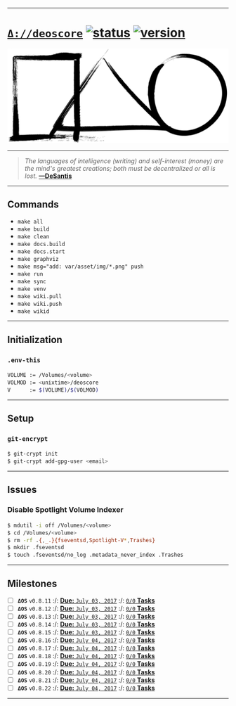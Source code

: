 [this:author:email]: # (atd@bitcoin.sh )
[this:author:name ]: # (Andrew DeSantis)

---
# [`Δ://deoscore`][000] [![status][001]][002] [![version][010]](#)

[![self-header.jpg][003]](https://github.com/libdeos/deos-graphviz/wiki)

---
> *The languages of intelligence (writing) and self-interest (money) are the*
> *mind's greatest creations; both must be decentralized or all is lost.*
> **[—DeSantis][004]**
---

## Commands
* `make all`
* `make build`
* `make clean`
* `make docs.build`
* `make docs.start`
* `make graphviz`
* `make msg="add: var/asset/img/*.png" push`
* `make run`
* `make sync`
* `make venv`
* `make wiki.pull`
* `make wiki.push`
* `make wikid`

---

## Initialization

### `.env-this`
```bash
VOLUME := /Volumes/<volume>
VOLMOD := <unixtime>/deoscore
V      := $(VOLUME)/$(VOLMOD)
```
---

## Setup
### `git-encrypt`
```bash
$ git-crypt init
$ git-crypt add-gpg-user <email>
```
---

## Issues
### Disable Spotlight Volume Indexer
```bash
$ mdutil -i off /Volumes/<volume>
$ cd /Volumes/<volume>
$ rm -rf .{,_.}{fseventsd,Spotlight-V*,Trashes}
$ mkdir .fseventsd
$ touch .fseventsd/no_log .metadata_never_index .Trashes
```
---

## Milestones
[comment]: # (<a href="https://deoscore.metaptr.com"><img src="https://github.com/zerotier/ZeroTierOne/raw/master/artwork/AppIcon_87x87.png" align="right" hspace="20" vspace="6"></a>)
* [ ] **`ΔOS`** `v0.8.11` :/: [**Due:** `July 03, 2017`](#) :/: [`0/0` **Tasks**](#)
* [ ] **`ΔOS`** `v0.8.12` :/: [**Due:** `July 03, 2017`](#) :/: [`0/0` **Tasks**](#)
* [ ] **`ΔOS`** `v0.8.13` :/: [**Due:** `July 03, 2017`](#) :/: [`0/0` **Tasks**](#)
* [ ] **`ΔOS`** `v0.8.14` :/: [**Due:** `July 03, 2017`](#) :/: [`0/0` **Tasks**](#)
* [ ] **`ΔOS`** `v0.8.15` :/: [**Due:** `July 03, 2017`](#) :/: [`0/0` **Tasks**](#)
* [ ] **`ΔOS`** `v0.8.16` :/: [**Due:** `July 04, 2017`](#) :/: [`0/0` **Tasks**](#)
* [ ] **`ΔOS`** `v0.8.17` :/: [**Due:** `July 04, 2017`](#) :/: [`0/0` **Tasks**](#)
* [ ] **`ΔOS`** `v0.8.18` :/: [**Due:** `July 04, 2017`](#) :/: [`0/0` **Tasks**](#)
* [ ] **`ΔOS`** `v0.8.19` :/: [**Due:** `July 04, 2017`](#) :/: [`0/0` **Tasks**](#)
* [ ] **`ΔOS`** `v0.8.20` :/: [**Due:** `July 04, 2017`](#) :/: [`0/0` **Tasks**](#)
* [ ] **`ΔOS`** `v0.8.21` :/: [**Due:** `July 04, 2017`](#) :/: [`0/0` **Tasks**](#)
* [ ] **`ΔOS`** `v0.8.22` :/: [**Due:** `July 04, 2017`](#) :/: [`0/0` **Tasks**](#)

---
[000]: https://libdeos.github.io/deos-graphviz/
[001]: https://travis-ci.org/libdeos/deos-graphviz.svg?branch=master
[002]: https://travis-ci.org/libdeos/deos-graphviz
[003]: var/assets/github/self-header-1499073266.png
[004]: https://twitter.com/desantis/status/795023340704595968
[010]: https://deoscore.metaptr.com/assets/svg/version.svg
